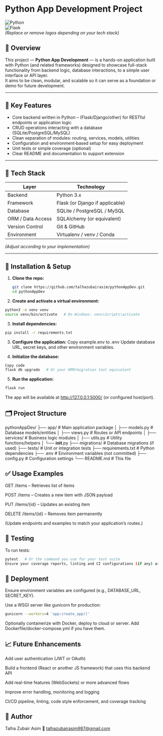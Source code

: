 # Python App Development Project  
![Python](https://img.shields.io/badge/Python-3776AB?style=for-the-badge&logo=python&logoColor=white)  
![Flask](https://img.shields.io/badge/Flask-000000?style=for-the-badge&logo=flask&logoColor=white)  
*(Replace or remove logos depending on your tech stack)*

## 📌 Overview  
This project — **Python App Development** — is a hands-on application built with Python (and related frameworks) designed to showcase full-stack functionality from backend logic, database interactions, to a simple user interface or API layer.  
It aims to be clean, modular, and scalable so it can serve as a foundation or demo for future development.

---

## 🎯 Key Features  
- Core backend written in Python – (Flask/Django/other) for RESTful endpoints or application logic  
- CRUD operations interacting with a database (SQLite/PostgreSQL/MySQL)  
- Clean separation of modules: routing, services, models, utilities  
- Configuration and environment‐based setup for easy deployment  
- Unit tests or simple coverage (optional)  
- Clear README and documentation to support extension  

---

## 🧰 Tech Stack  
| Layer       | Technology                     |
|-------------|--------------------------------|
| Backend     | Python 3.x                     |
| Framework   | Flask (or Django if applicable)|
| Database    | SQLite / PostgreSQL / MySQL    |
| ORM / Data Access | SQLAlchemy (or equivalent)|
| Version Control | Git & GitHub               |
| Environment | Virtualenv / venv / Conda      |

*(Adjust according to your implementation)*

---

## 🔧 Installation & Setup  
1. **Clone the repo:**  
   ```bash
   git clone https://github.com/talhazubairasim/pythonAppDev.git
   cd pythonAppDev
2. **Create and activate a virtual environment:**

```bash
python3 -m venv venv
source venv/bin/activate   # On Windows: venv\Scripts\activate
```
3. **Install dependencies:**

```bash
pip install -r requirements.txt
```
3. **Configure the application:**
Copy example.env to .env
Update database URL, secret keys, and other environment variables.

4. **Initialize the database:**
````bash
Copy code
flask db upgrade   # Or your ORM/migration tool equivalent
````

5. **Run the application:**

```bash
flask run
````
The app will be available at http://127.0.0.1:5000/ (or configured host/port).

## 🗂 Project Structure
pythonAppDev/
├── app/                    # Main application package
│   ├── models.py           # Database models/entities
│   ├── views.py            # Routes or API endpoints
│   ├── services/           # Business logic modules
│   ├── utils.py            # Utility functions/helpers
│   └── __init__.py
├── migrations/             # Database migrations (if used)
├── tests/                  # Unit or integration tests
├── requirements.txt        # Python dependencies
├── .env                    # Environment variables (not committed)
├── config.py               # Configuration settings
└── README.md               # This file

## ✅ Usage Examples
GET /items – Retrieves list of items

POST /items – Creates a new item with JSON payload

PUT /items/{id} – Updates an existing item

DELETE /items/{id} – Removes item permanently

(Update endpoints and examples to match your application’s routes.)

## 🧪 Testing
To run tests:
````bash
pytest   # Or the command you use for your test suite
Ensure your coverage reports, linting and CI configurations (if any) are properly set up.
````

## 🚀 Deployment
Ensure environment variables are configured (e.g., DATABASE_URL, SECRET_KEY).

Use a WSGI server like gunicorn for production:

````bash
gunicorn --workers=4 'app:create_app()'
````
Optionally containerize with Docker, deploy to cloud or server.
Add Dockerfile/docker-compose.yml if you have them.

## 📈 Future Enhancements
Add user authentication (JWT or OAuth)

Build a frontend (React or another JS framework) that uses this backend API

Add real-time features (WebSockets) or more advanced flows

Improve error handling, monitoring and logging

CI/CD pipeline, linting, code style enforcement, and coverage tracking

## 📝 Author
Talha Zubair Asim
📧 talhazubairasim987@gmail.com
